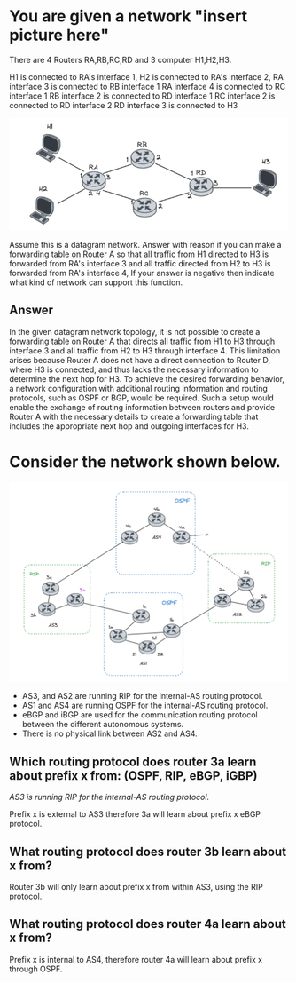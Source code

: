 # You are given a network "insert picture here"

There are 4 Routers RA,RB,RC,RD and 3 computer H1,H2,H3.

H1 is connected to RA's interface 1,
H2 is connected to RA's interface 2,
RA interface 3 is connected to RB interface 1
RA interface 4 is connected to RC interface 1
RB interface 2 is connected to RD interface 1
RC interface 2 is connected to RD interface 2
RD interface 3 is connected to H3

![](../../assets/simple_network.png)

Assume this is a datagram network. Answer with reason if you can make a forwarding table on Router A so that all traffic from H1 directed to H3 is forwarded from RA's interface 3 and all traffic directed from H2 to H3 is forwarded from RA's interface 4, If your answer is negative then indicate what kind of network can support this function.

## Answer

In the given datagram network topology, it is not possible to create a forwarding table on Router A that directs all traffic from H1 to H3 through interface 3 and all traffic from H2 to H3 through interface 4. This limitation arises because Router A does not have a direct connection to Router D, where H3 is connected, and thus lacks the necessary information to determine the next hop for H3. To achieve the desired forwarding behavior, a network configuration with additional routing information and routing protocols, such as OSPF or BGP, would be required. Such a setup would enable the exchange of routing information between routers and provide Router A with the necessary details to create a forwarding table that includes the appropriate next hop and outgoing interfaces for H3.


# Consider the network shown below.

![](../../assets/network_topology_2.png)

* AS3, and AS2 are running RIP for the internal-AS routing protocol.
* AS1 and AS4 are running OSPF for the internal-AS routing protocol.
* eBGP and iBGP are used for the communication routing protocol between the different autonomous systems. 
* There is no physical link between AS2 and AS4.

## Which routing protocol does router 3a learn about prefix x from: (OSPF, RIP, eBGP, iGBP)

*AS3 is running RIP for the internal-AS routing protocol.*

Prefix x is external to AS3 therefore 3a will learn about prefix x eBGP protocol.

## What routing protocol does router 3b learn about x from?

Router 3b will only learn about prefix x from within AS3, using the RIP protocol.

## What routing protocol does router 4a learn about x from?

Prefix x is internal to AS4, therefore router 4a will learn about prefix x through OSPF.


